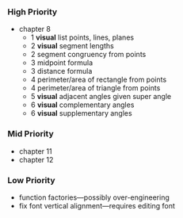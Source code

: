 ### High Priority
* chapter 8
    * 1 **visual** list points, lines, planes
    * 2 **visual** segment lengths
    * 2 segment congruency from points
    * 3 midpoint formula
    * 3 distance formula
    * 4 perimeter/area of rectangle from points
    * 4 perimeter/area of triangle from points
    * 5 **visual** adjacent angles given super angle
    * 6 **visual** complementary angles
    * 6 **visual** supplementary angles

### Mid Priority
* chapter 11
* chapter 12

### Low Priority
* function factories—possibly over-engineering
* fix font vertical alignment—requires editing font
